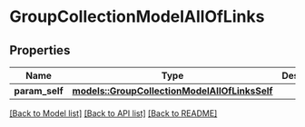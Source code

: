 # GroupCollectionModelAllOfLinks

## Properties

Name | Type | Description | Notes
------------ | ------------- | ------------- | -------------
**param_self** | [**models::GroupCollectionModelAllOfLinksSelf**](GroupCollectionModel_allOf__links_self.md) |  | 

[[Back to Model list]](../README.md#documentation-for-models) [[Back to API list]](../README.md#documentation-for-api-endpoints) [[Back to README]](../README.md)


